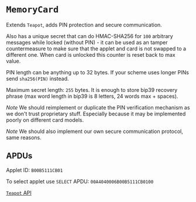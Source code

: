 # `MemoryCard`

Extends `Teapot`, adds PIN protection and secure communication.

Also has a unique secret that can do HMAC-SHA256 for `100` arbitrary messages while locked (without PIN) - it can be used as an tamper countermeasure to make sure that the applet and card is not swapped to a different one.
When card is unlocked this counter is reset back to max value.

PIN length can be anything up to 32 bytes. If your scheme uses longer PINs send `sha256(PIN)` instead.

Maximum secret length: `255` bytes. It is enough to store bip39 recovery phrase (max word length in bip39 is 8 letters, 24 words max + spaces).

*Note* We should reimplement or duplicate the PIN verification mechanism as we don't trust proprietary stuff. Especially because it may be implemented poorly on different card models.

*Note* We should also implement our own secure communication protocol, same reasons.

## APDUs

Applet ID: `B00B5111CB01`

To select applet use `SELECT` APDU: `00A4040006B00B5111CB0100`

[`Teapot` API](./Teapot.md#apdus)